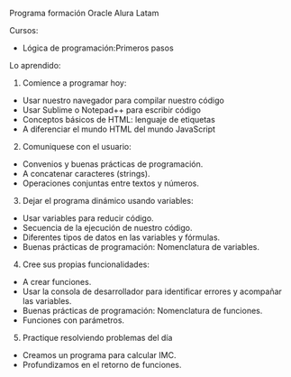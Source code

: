 
Programa formación Oracle Alura Latam

Cursos:

- Lógica de programación:Primeros pasos

Lo aprendido:

1. Comience a programar hoy:

* Usar nuestro navegador para compilar nuestro código
* Usar Sublime o Notepad++ para escribir código
* Conceptos básicos de HTML: lenguaje de etiquetas
* A diferenciar el mundo HTML del mundo JavaScript

2. Comuniquese con el usuario:

* Convenios y buenas prácticas de programación.
* A concatenar caracteres (strings).
* Operaciones conjuntas entre textos y números.

3. Dejar el programa dinámico usando variables:

* Usar variables para reducir código.
* Secuencia de la ejecución de nuestro código.
* Diferentes tipos de datos en las variables y fórmulas.
* Buenas prácticas de programación: Nomenclatura de variables.

4. Cree sus propias funcionalidades:

* A crear funciones.
* Usar la consola de desarrollador para identificar errores y acompañar las variables.
* Buenas prácticas de programación: Nomenclatura de funciones.
* Funciones con parámetros.

5. Practique resolviendo problemas del día

* Creamos un programa para calcular IMC.
* Profundizamos en el retorno de funciones.
